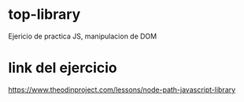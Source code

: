 # top-library
Ejericio de practica JS, manipulacion de DOM 

# link del ejercicio
https://www.theodinproject.com/lessons/node-path-javascript-library
